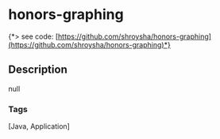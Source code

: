 # honors-graphing
{*> see code: [https://github.com/shroysha/honors-graphing](https://github.com/shroysha/honors-graphing)*}

## Description
null

### Tags
[Java, Application]
